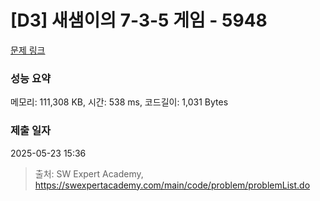# [D3] 새샘이의 7-3-5 게임 - 5948 

[문제 링크](https://swexpertacademy.com/main/code/problem/problemDetail.do?contestProbId=AWZ2IErKCwUDFAUQ) 

### 성능 요약

메모리: 111,308 KB, 시간: 538 ms, 코드길이: 1,031 Bytes

### 제출 일자

2025-05-23 15:36



> 출처: SW Expert Academy, https://swexpertacademy.com/main/code/problem/problemList.do